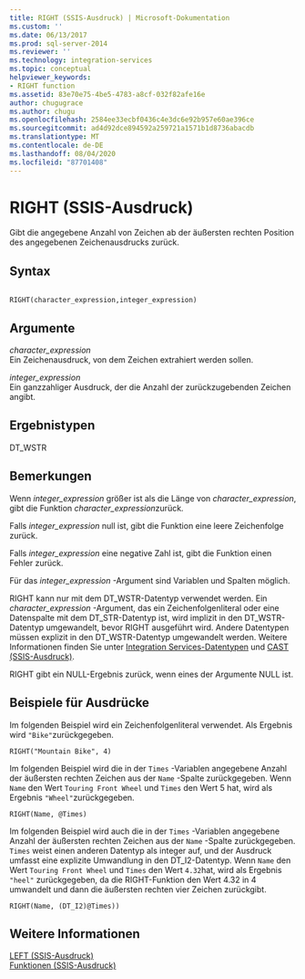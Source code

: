 ```yaml
---
title: RIGHT (SSIS-Ausdruck) | Microsoft-Dokumentation
ms.custom: ''
ms.date: 06/13/2017
ms.prod: sql-server-2014
ms.reviewer: ''
ms.technology: integration-services
ms.topic: conceptual
helpviewer_keywords:
- RIGHT function
ms.assetid: 83e70e75-4be5-4783-a8cf-032f82afe16e
author: chugugrace
ms.author: chugu
ms.openlocfilehash: 2584ee33ecbf0436c4e3dc6e92b957e60ae396ce
ms.sourcegitcommit: ad4d92dce894592a259721a1571b1d8736abacdb
ms.translationtype: MT
ms.contentlocale: de-DE
ms.lasthandoff: 08/04/2020
ms.locfileid: "87701408"
---
```

# <a name="right-ssis-expression"></a>RIGHT (SSIS-Ausdruck)
  Gibt die angegebene Anzahl von Zeichen ab der äußersten rechten Position des angegebenen Zeichenausdrucks zurück.  
  
## <a name="syntax"></a>Syntax  
  
```  
  
RIGHT(character_expression,integer_expression)  
```  
  
## <a name="arguments"></a>Argumente  
 *character_expression*  
 Ein Zeichenausdruck, von dem Zeichen extrahiert werden sollen.  
  
 *integer_expression*  
 Ein ganzzahliger Ausdruck, der die Anzahl der zurückzugebenden Zeichen angibt.  
  
## <a name="result-types"></a>Ergebnistypen  
 DT_WSTR  
  
## <a name="remarks"></a>Bemerkungen  
 Wenn *integer_expression* größer ist als die Länge von *character_expression*, gibt die Funktion *character_expression*zurück.  
  
 Falls *integer_expression* null ist, gibt die Funktion eine leere Zeichenfolge zurück.  
  
 Falls *integer_expression* eine negative Zahl ist, gibt die Funktion einen Fehler zurück.  
  
 Für das *integer_expression* -Argument sind Variablen und Spalten möglich.  
  
 RIGHT kann nur mit dem DT_WSTR-Datentyp verwendet werden. Ein *character_expression* -Argument, das ein Zeichenfolgenliteral oder eine Datenspalte mit dem DT_STR-Datentyp ist, wird implizit in den DT_WSTR-Datentyp umgewandelt, bevor RIGHT ausgeführt wird. Andere Datentypen müssen explizit in den DT_WSTR-Datentyp umgewandelt werden. Weitere Informationen finden Sie unter [Integration Services-Datentypen](../data-flow/integration-services-data-types.md) und [CAST &#40;SSIS-Ausdruck&#41;](cast-ssis-expression.md).  
  
 RIGHT gibt ein NULL-Ergebnis zurück, wenn eines der Argumente NULL ist.  
  
## <a name="expression-examples"></a>Beispiele für Ausdrücke  
 Im folgenden Beispiel wird ein Zeichenfolgenliteral verwendet. Als Ergebnis wird `"Bike"`zurückgegeben.  
  
```  
RIGHT("Mountain Bike", 4)  
```  
  
 Im folgenden Beispiel wird die in der `Times` -Variablen angegebene Anzahl der äußersten rechten Zeichen aus der `Name` -Spalte zurückgegeben. Wenn `Name` den Wert `Touring Front Wheel` und `Times` den Wert 5 hat, wird als Ergebnis `"Wheel"`zurückgegeben.  
  
```  
RIGHT(Name, @Times)  
```  
  
 Im folgenden Beispiel wird auch die in der `Times` -Variablen angegebene Anzahl der äußersten rechten Zeichen aus der `Name` -Spalte zurückgegeben. `Times` weist einen anderen Datentyp als integer auf, und der Ausdruck umfasst eine explizite Umwandlung in den DT_I2-Datentyp. Wenn `Name` den Wert `Touring Front Wheel` und `Times` den Wert `4.32`hat, wird als Ergebnis `"heel"` zurückgegeben, da die RIGHT-Funktion den Wert 4.32 in 4 umwandelt und dann die äußersten rechten vier Zeichen zurückgibt.  
  
```  
RIGHT(Name, (DT_I2)@Times))  
```  
  
## <a name="see-also"></a>Weitere Informationen  
 [LEFT &#40;SSIS-Ausdruck&#41;](left-ssis-expression.md)   
 [Funktionen &#40;SSIS-Ausdruck&#41;](functions-ssis-expression.md)  
  
  
